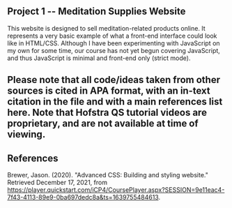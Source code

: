 ## Project 1 -- Meditation Supplies Website

This website is designed to sell meditation-related products online. It represents a very basic example of what a front-end interface could look like in HTML/CSS. Although I have been experimenting with JavaScript on my own for some time, our course has not yet begun covering JavaScript, and thus JavaScript is minimal and front-end only (strict mode).

## Please note that all code/ideas taken from other sources is cited in APA format, with an in-text citation in the file and with a main references list here. Note that Hofstra QS tutorial videos are proprietary, and are not available at time of viewing. ##

## References ##

Brewer, Jason. (2020). "Advanced CSS: Building and styling website." Retrieved December 17, 2021, from https://player.quickstart.com/iCP4/CoursePlayer.aspx?SESSION=9e11eac4-7f43-4113-89e9-0ba697dedc8a&ts=1639755484613.